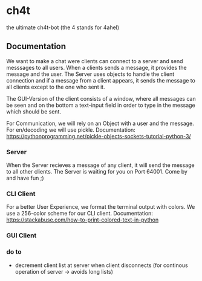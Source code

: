 # ch4t
the ultimate ch4t-bot (the 4 stands for 4ahel)

## Documentation
We want to make a chat were clients can connect to a server and send messsages to all users. When a clients sends a message, it provides the message and the user. The Server uses objects to handle the client connection and if a message from a client appears, it sends the message to all clients except to the one who sent it.

The GUI-Version of the client consists of a window, where all messages can be seen and on the bottom a text-input field in order to type in the message which should be sent.

For Communication, we will rely on an Object with a user and the message. For en/decoding we will use pickle. Documentation: 
https://pythonprogramming.net/pickle-objects-sockets-tutorial-python-3/


### Server
When the Server recieves a message of any client, it will send the message to all other clients.
The Server is waiting for you on Port 64001. Come by and have fun ;)

### CLI Client
For a better User Experience, we format the terminal output with colors. We use a 256-color scheme for our CLI client.
Documentation: https://stackabuse.com/how-to-print-colored-text-in-python


### GUI Client


### do to
- decrement client list at server when client disconnects (for continous operation of server -> avoids long lists)



